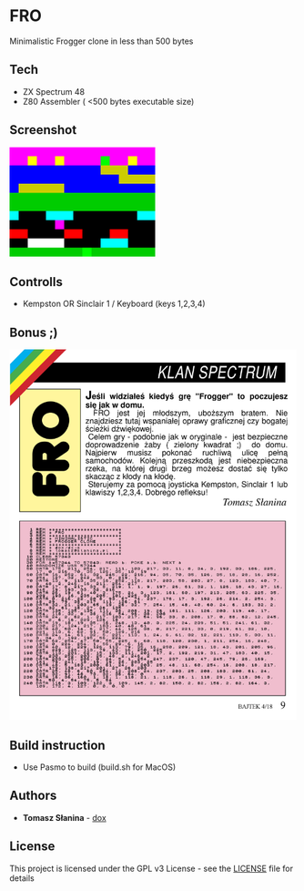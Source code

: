 # FRO
Minimalistic Frogger clone in less than 500 bytes
## Tech
* ZX Spectrum 48
* Z80 Assembler ( <500 bytes executable size)
## Screenshot
![Screenshot](fro.png)
## Controlls
* Kempston OR Sinclair 1 / Keyboard (keys 1,2,3,4)
## Bonus ;)
![bonus](info_fixed.png)
## Build instruction
* Use Pasmo to build (build.sh for MacOS)

## Authors
* **Tomasz Słanina** - [dox](https://github.com/tslanina)
## License
This project is licensed under the GPL v3 License - see the [LICENSE](LICENSE) file for details

